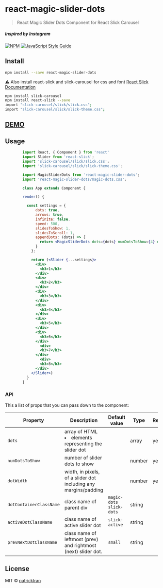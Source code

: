 # react-magic-slider-dots

> React Magic Slider Dots Component for React Slick Carousel
##### *Inspired by Instagram*

[![NPM](https://img.shields.io/npm/v/react-magic-slider-dots.svg)](https://www.npmjs.com/package/react-magic-slider-dots) [![JavaScript Style Guide](https://img.shields.io/badge/code_style-standard-brightgreen.svg)](https://standardjs.com)

## Install

```bash
npm install --save react-magic-slider-dots
```

⚠️ Also install react-slick and slick-carousel for css and font [React Slick Documentation](https://github.com/akiran/react-slick)
```bash
npm install slick-carousel
npm install react-slick --save
import "slick-carousel/slick/slick.css";
import "slick-carousel/slick/slick-theme.css";
```

## [DEMO](https://patricktran.github.io/react-magic-slider-dots/)

## Usage

```jsx
        import React, { Component } from 'react'
        import Slider from 'react-slick';
        import 'slick-carousel/slick/slick.css'; 
        import 'slick-carousel/slick/slick-theme.css';

        import MagicSliderDots from 'react-magic-slider-dots';
        import 'react-magic-slider-dots/magic-dots.css';

        class App extends Component {

        render() {

          const settings = {
              dots: true,
              arrows: true,
              infinite: false,
              speed: 500,
              slidesToShow: 1,
              slidesToScroll: 1,
              appendDots: (dots) => {
                return <MagicSliderDots dots={dots} numDotsToShow={4} dotWidth={30} />
              }
            };

            return (<Slider {...settings}>
              <div>
                <h3>1</h3>
              </div>
              <div>
                <h3>2</h3>
              </div>
              <div>
                <h3>3</h3>
              </div>
              <div>
                <h3>4</h3>
              </div>
              <div>
                <h3>5</h3>
              </div>
              <div>
                <h3>6</h3>
              </div>
                <div>
                <h3>7</h3>
              </div>
                <div>
                <h3>8</h3>
              </div>
            </Slider>) 
          }
        }
```

### API

This a list of props that you can pass down to the component:

| Property | Description | Default value | Type | Required |
| -------- | ----------- | ------------- | ---- | -------- |
| `dots`  | array of HTML <li> elements representing the slider dot |  | array | yes
| `numDotsToShow`  | number of slider dots to show  |  | number | yes
| `dotWidth`  | width, in pixels, of a slider dot including any margins/padding  |  | number | yes
| `dotContainerClassName` | class name of parent div | `magic-dots slick-dots` | string |
| `activeDotClassName` | class name of active slider dot | `slick-active` | string |
| `prevNextDotClassName` | class name of leftmost (prev) and rightmost (next) slider dot. | `small` | string |

## License

MIT © [patricktran](https://github.com/patricktran)
